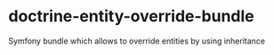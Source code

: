 # doctrine-entity-override-bundle
Symfony bundle which allows to override entities by using inheritance
